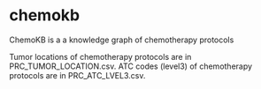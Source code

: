 # chemokb
ChemoKB is a a knowledge graph of chemotherapy protocols

Tumor locations of chemotherapy protocols are in PRC_TUMOR_LOCATION.csv.
ATC codes (level3) of chemotherapy protocols are in PRC_ATC_LVEL3.csv.
